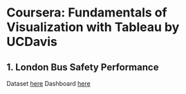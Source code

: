 # Coursera: Fundamentals of Visualization with Tableau by UCDavis

## 1. London Bus Safety Performance
Dataset [here](https://data.world/makeovermonday/2018w51)
Dashboard [here](https://public.tableau.com/views/DataVisualizationwithTableau_17217589360170/Dashboard1?:language=en-GB&:sid=&:redirect=auth&:display_count=n&:origin=viz_share_link)
